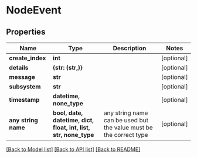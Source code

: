 # NodeEvent


## Properties
Name | Type | Description | Notes
------------ | ------------- | ------------- | -------------
**create_index** | **int** |  | [optional] 
**details** | **{str: (str,)}** |  | [optional] 
**message** | **str** |  | [optional] 
**subsystem** | **str** |  | [optional] 
**timestamp** | **datetime, none_type** |  | [optional] 
**any string name** | **bool, date, datetime, dict, float, int, list, str, none_type** | any string name can be used but the value must be the correct type | [optional]

[[Back to Model list]](../README.md#documentation-for-models) [[Back to API list]](../README.md#documentation-for-api-endpoints) [[Back to README]](../README.md)


